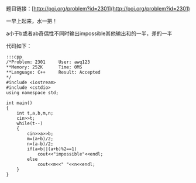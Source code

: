 <!--
.. title: POJ 2301 Beat the Spread! C++版
.. slug: poj-2301-beat-spread-c
.. date: 2013-04-07T05:42:34+08:00
.. tags:
.. link:
.. description:
.. type: text
-->

题目链接：[http://poj.org/problem?id=2301](http://poj.org/problem?id=2301)


一早上起来，水一把！

a小于b或者ab奇偶性不同时输出impossible其他输出和的一半，差的一半

代码如下：

	:::cpp
	/*Problem: 2301		User: awq123
	**Memory: 252K		Time: 0MS
	**Language: C++		Result: Accepted
	*/
	#include <iostream>
	#include <cstdio>
	using namespace std;

	int main()
	{
		int t,a,b,m,n;
		cin>>t;
		while(t--)
		{
			cin>>a>>b;
			m=(a+b)/2;
			n=(a-b)/2;
			if(a<b||(a+b)%2==1)
				cout<<"impossible"<<endl;
			else
				cout<<m<<" "<<n<<endl;
		}
	}